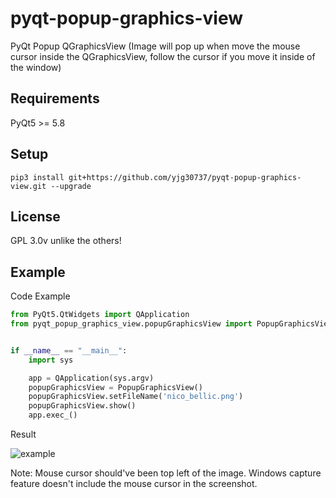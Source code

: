 # pyqt-popup-graphics-view
PyQt Popup QGraphicsView (Image will pop up when move the mouse cursor inside the QGraphicsView, follow the cursor if you move it inside of the window)

## Requirements
PyQt5 >= 5.8

## Setup
```pip3 install git+https://github.com/yjg30737/pyqt-popup-graphics-view.git --upgrade```

## License
GPL 3.0v unlike the others!

## Example
Code Example
```python
from PyQt5.QtWidgets import QApplication
from pyqt_popup_graphics_view.popupGraphicsView import PopupGraphicsView


if __name__ == "__main__":
    import sys

    app = QApplication(sys.argv)
    popupGraphicsView = PopupGraphicsView()
    popupGraphicsView.setFileName('nico_bellic.png')
    popupGraphicsView.show()
    app.exec_()
```

Result

![example](https://user-images.githubusercontent.com/55078043/145152674-baeb0b37-7e56-4185-92da-6d6d663ae829.png)

Note: Mouse cursor should've been top left of the image. Windows capture feature doesn't include the mouse cursor in the screenshot.
